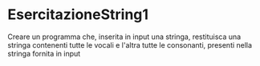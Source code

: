 # EsercitazioneString1
Creare un programma che, inserita in input una stringa, restituisca una stringa contenenti tutte le vocali e l'altra tutte le consonanti, presenti nella stringa fornita in input
